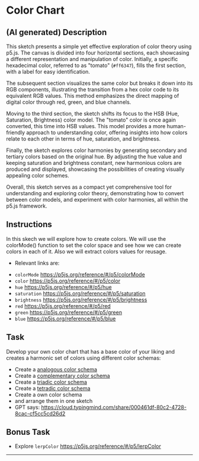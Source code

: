 # Color Chart

## (AI generated) Description

This sketch presents a simple yet effective exploration of color theory using p5.js. The canvas is divided into four horizontal sections, each showcasing a different representation and manipulation of color. Initially, a specific hexadecimal color, referred to as "tomato" (`#ff6347`), fills the first section, with a label for easy identification.

The subsequent section visualizes the same color but breaks it down into its RGB components, illustrating the transition from a hex color code to its equivalent RGB values. This method emphasizes the direct mapping of digital color through red, green, and blue channels.

Moving to the third section, the sketch shifts its focus to the HSB (Hue, Saturation, Brightness) color model. The "tomato" color is once again converted, this time into HSB values. This model provides a more human-friendly approach to understanding color, offering insights into how colors relate to each other in terms of hue, saturation, and brightness.

Finally, the sketch explores color harmonies by generating secondary and tertiary colors based on the original hue. By adjusting the hue value and keeping saturation and brightness constant, new harmonious colors are produced and displayed, showcasing the possibilities of creating visually appealing color schemes.

Overall, this sketch serves as a compact yet comprehensive tool for understanding and exploring color theory, demonstrating how to convert between color models, and experiment with color harmonies, all within the p5.js framework.

## Instructions

In this skech we will explore how to create colors.
We will use the colorMode() function to set the color space and
see how we can create colors in each of it.
Also we will extract colors values for reusage.

- Relevant links are:

* `colorMode` https://p5js.org/reference/#/p5/colorMode
* `color` https://p5js.org/reference/#/p5/color
* `hue` https://p5js.org/reference/#/p5/hue
* `saturation` https://p5js.org/reference/#/p5/saturation
* `brightness` https://p5js.org/reference/#/p5/brightness
* `red` https://p5js.org/reference/#/p5/red
* `green` https://p5js.org/reference/#/p5/green
* `blue` https://p5js.org/reference/#/p5/blue

## Task

Develop your own color chart that has a base color of your liking and creates a harmonic set of colors using different color schemas:

- Create a [analogous color schema][analogous]
- Create a [complementary color schema][complementary]
- Create a [triadic color schema][triadic]
- Create a [tetradic color schema][tetradic]
- Create a own color schema
- and arrange them in one sketch
- GPT says: https://cloud.typingmind.com/share/000461df-80c2-4728-8cac-cf5cc5cd26d2

## Bonus Task

- Explore `lerpColor` https://p5js.org/reference/#/p5/lerpColor

---

[analogous]: https://www.colorpsychology.org/analogous-colors/
[complementary]: https://en.wikipedia.org/wiki/Complementary_colors
[triadic]: https://en.wikipedia.org/wiki/Color_scheme#Triadic
[tetradic]: https://en.wikipedia.org/wiki/Color_scheme#Tetradic
